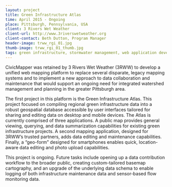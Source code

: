 ```yaml
---
layout: project
title: Green Infrastructure Atlas
time: April 2015 - Ongoing
place: Pittsburgh, Pennsylvania, USA
client: 3 Rivers Wet Weather
client-url: http://www.3riverswetweather.org
client-contact: Beth Dutton, Program Manager
header-image: trww_rgi_01.jpg
thumb-image: trww_rgi_01_thumb.jpg
tags: green infrastructure, stormwater management, web application development, data maintenance strategy, field mapping
---
```


CivicMapper was retained by 3 Rivers Wet Weather (3RWW) to develop a unified web mapping platform to replace several disparate, legacy mapping systems and to implement a new approach to data collaboration and maintenance that would support an ongoing need for integrated watershed management and planning in the greater Pittsburgh area.

The first project in this platform is the Green Infrastructure Atlas. This project focused on compiling regional green infrastructure data into a robust geospatial database accessible by user interfaces tailored for sharing and editing data on desktop and mobile devices. The Atlas is currently comprised of three applications. A public map provides general viewing, querying, and data summarization capabilities for existing green infrastructure projects. A second mapping application, designed for 3RWW’s trusted partners, adds data editing and maintenance capabilities. Finally, a “geo-form” designed for smartphones enables quick, location-aware data editing and photo upload capabilities.

This project is ongoing. Future tasks include opening up a data contribution workflow to the broader public, creating custom-tailored basemap cartography, and an upgrade of the underlying data schema to enable logging of both infrastructure maintenance data and sensor-based flow monitoring data.
